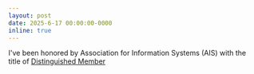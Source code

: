 ```yaml
---
layout: post
date: 2025-6-17 00:00:00-0000
inline: true
---
```


I've been honored by Association for Information Systems (AIS) with the title of [Distinguished Member](https://aisnet.org/page/distinguishedmember)
